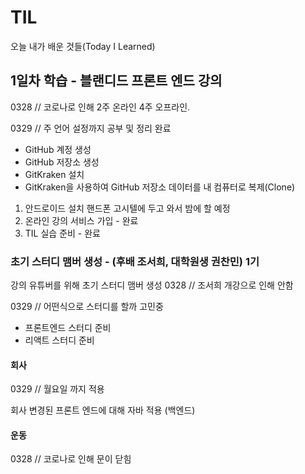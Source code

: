# TIL
오늘 내가 배운 것들(Today  I Learned)

## 1일차 학습 -  블랜디드 프론트 엔드 강의
0328 // 코로나로 인해 2주 온라인 4주 오프라인.

0329 // 주 언어 설정까지 공부 및 정리 완료

- GitHub 계정 생성
- GitHub 저장소 생성
- GitKraken 설치
- GitKraken을 사용하여 GitHub 저장소 데이터를 내 컴퓨터로 복제(Clone)

1. 안드로이드 설치
핸드폰 고시텔에 두고 와서 밤에 할 예정
2. 온라인 강의 서비스 가입 - 완료
3. TIL 실습 준비 - 완료

### 초기 스터디 맴버 생성 - (후배 조서희, 대학원생 권찬민) 1기
강의 유튜버를 위해 초기 스터디 맴버 생성
0328 // 조서희 개강으로 인해 안함

0329 // 어떤식으로 스터디를 할까 고민중

- 프론트엔드 스터디 준비
- 리액트 스터디 준비

#### 회사
0329 // 월요일 까지 적용

회사 변경된 프론트 엔드에 대해 
자바 적용 (백엔드)

#### 운동
0328 // 코로나로 인해 문이 닫힘
